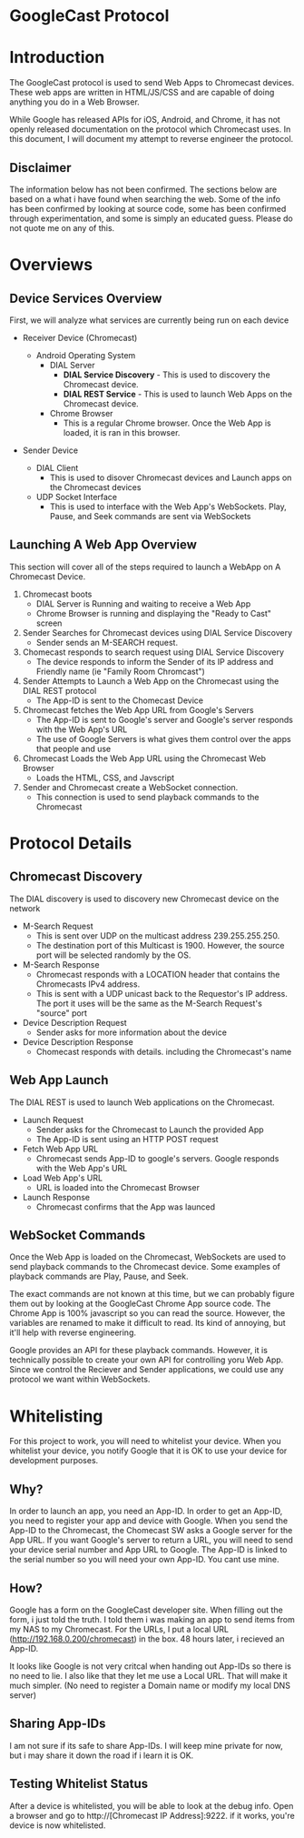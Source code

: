 GoogleCast Protocol
===================

# Introduction
The GoogleCast protocol is used to send Web Apps to Chromecast devices.  These web apps are written in HTML/JS/CSS and are capable of doing anything you do in a Web Browser.  

While Google has released APIs for iOS, Android, and Chrome, it has not openly released documentation on the protocol which Chromecast uses.  In this document, I will document my attempt to reverse engineer the protocol.  

## Disclaimer
The information below has not been confirmed.  The sections below are based on a what i have found when searching the web.  Some of the info has been confirmed by looking at source code, some has been confirmed through experimentation, and some is simply an educated guess.  Please do not quote me on any of this.

# Overviews 

## Device Services Overview
First, we will analyze what services are currently being run on each device

* Receiver Device (Chromecast)
    * Android Operating System
        * DIAL Server  
            * **DIAL Service Discovery** - This is used to discovery the Chromecast device.
            * **DIAL REST Service** -  This is used to launch Web Apps on the Chromecast device.
        * Chrome Browser 
            * This is a regular Chrome browser.  Once the Web App is loaded, it is ran in this browser. 

* Sender Device
    * DIAL Client
        * This is used to disover Chromecast devices and Launch apps on the Chromecast devices
    * UDP Socket Interface
        * This is used to interface with the Web App's WebSockets.  Play, Pause, and Seek commands are sent via WebSockets


## Launching A Web App Overview
This section will cover all of the steps required to launch a WebApp on A Chromecast Device.

1. Chromecast boots
    * DIAL Server is Running and waiting to receive a Web App
    * Chrome Browser is running and displaying the "Ready to Cast" screen
2. Sender Searches for Chromecast devices using DIAL Service Discovery
    * Sender sends an M-SEARCH request.   
3. Chomecast responds to search request using DIAL Service Discovery 
    * The device responds to inform the Sender of its IP address and Friendly name (ie "Family Room Chromcast")
3. Sender Attempts to Launch a Web App on the Chromecast using the DIAL REST protocol
    * The App-ID is sent to the Chomecast Device
4. Chromecast fetches the Web App URL from Google's Servers
    * The App-ID is sent to Google's server and Google's server responds with the Web App's URL
    * The use of Google Servers is what gives them control over the apps that people and use 
5. Chromecast Loads the Web App URL using the Chromecast Web Browser
    * Loads the HTML, CSS, and Javscript
6. Sender and Chromecast create a WebSocket connection.
    * This connection is used to send playback commands to the Chromecast

# Protocol Details

## Chromecast Discovery
The DIAL discovery is used to discovery new Chromecast device on the network 

* M-Search Request
    * This is sent over UDP on the multicast address 239.255.255.250.
    * The destination port of this Multicast is 1900.  However, the source port will be selected randomly by the OS.
* M-Search Response
    * Chromecast responds with a LOCATION header that contains the Chromecasts IPv4 address.
    * This is sent with a UDP unicast back to the Requestor's IP address.  The port it uses will be the same as the M-Search Request's "source" port
* Device Description Request
    * Sender asks for more information about the device
* Device Description Response
    * Chomecast responds with details.  including the Chromecast's name

## Web App Launch
The DIAL REST is used to launch Web applications on the Chromecast.

* Launch Request
    * Sender asks for the Chromecast to Launch the provided App
    * The App-ID is sent using an HTTP POST request
* Fetch Web App URL
    * Chromecast sends App-ID to google's servers.  Google responds with the Web App's URL
* Load Web App's URL
    * URL is loaded into the Chromecast Browser
* Launch Response
    * Chromecast confirms that the App was launced

## WebSocket Commands
Once the Web App is loaded on the Chromecast, WebSockets are used to send playback commands to the Chromecast device.  Some examples of playback commands are Play, Pause, and Seek.

The exact commands are not known at this time, but we can probably figure them out by looking at the GoogleCast Chrome App source code.  The Chrome App is 100% javascript so you can read the source. However, the variables are renamed to make it difficult to read.  Its kind of annoying, but it'll help with reverse engineering.
  
Google provides an API for these playback commands. However, it is technically possible to create your own API for controlling yoru Web App.  Since we control the Reciever and Sender applications, we could use any protocol we want within WebSockets. 

# Whitelisting
For this project to work, you will need to whitelist your device.  When you whitelist your device, you notify Google that it is OK to use your device for development purposes.

## Why?
In order to launch an app, you need an App-ID.  In order to get an App-ID, you need to register your app and device with Google.  When you send the App-ID to the Chromecast, the Chomecast SW asks a Google server for the App URL.  If you want Google's server to return a URL, you will need to send your device serial number and App URL to Google.  The App-ID is linked to the serial number so you will need your own App-ID.  You cant use mine.

## How?
Google has a form on the GoogleCast developer site.  When filling out the form, i just told the truth.  I told them i was making an app to send items from my NAS to my Chromecast.  For the URLs, I put a local URL (http://192.168.0.200/chromecast) in the box.  48 hours later, i recieved an App-ID.  

It looks like Google is not very critcal when handing out App-IDs so there is no need to lie.  I also like that they let me use a Local URL.  That will make it much simpler. (No need to register a Domain name or modify my local DNS server)

## Sharing App-IDs
I am not sure if its safe to share App-IDs.  I will keep mine private for now, but i may share it down the road if i learn it is OK.

## Testing Whitelist Status
After a device is whitelisted, you will be able to look at the debug info.  Open a browser and go to http://[Chromecast IP Address]:9222.  if it works, you're device is now whitelisted.  






